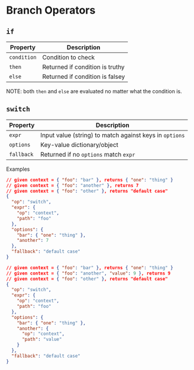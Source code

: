 # Branch Operators

## `if`

| Property    | Description                     |
| ----------- | ------------------------------- |
| `condition` | Condition to check              |
| `then`      | Returned if condition is truthy |
| `else`      | Returned if condition is falsey |

NOTE: both `then` and `else` are evaluated no matter what the condition is.

## `switch`

| Property   | Description                                             |
| ---------- | ------------------------------------------------------- |
| `expr`     | Input value (string) to match against keys in `options` |
| `options`  | Key-value dictionary/object                             |
| `fallback` | Returned if no `options` match `expr`                   |

Examples

```json
// given context = { "foo": "bar" }, returns { "one": "thing" }
// given context = { "foo": "another" }, returns 7
// given context = { "foo": "other" }, returns "default case"
{
  "op": "switch",
  "expr": {
    "op": "context",
    "path": "foo"
  },
  "options": {
    "bar": { "one": "thing" },
    "another": 7
  },
  "fallback": "default case"
}
```

```json
// given context = { "foo": "bar" }, returns { "one": "thing" }
// given context = { "foo": "another", "value": 9 }, returns 9
// given context = { "foo": "other" }, returns "default case"
{
  "op": "switch",
  "expr": {
    "op": "context",
    "path": "foo"
  },
  "options": {
    "bar": { "one": "thing" },
    "another": {
      "op": "context",
      "path": "value"
    }
  },
  "fallback": "default case"
}
```
